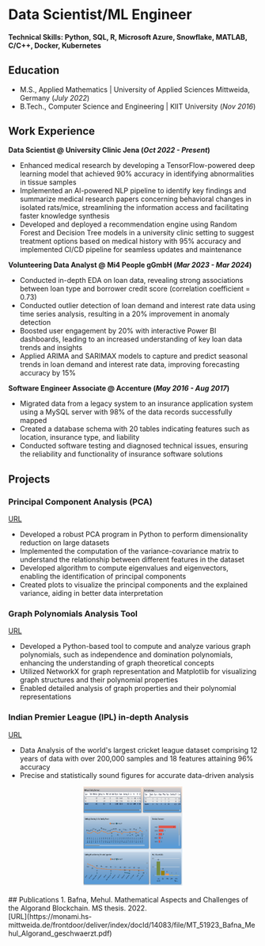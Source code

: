 # Data Scientist/ML Engineer 

#### Technical Skills: Python, SQL, R, Microsoft Azure, Snowflake, MATLAB, C/C++, Docker, Kubernetes

## Education							       		
- M.S., Applied Mathematics	| University of Applied Sciences Mittweida, Germany	(_July 2022_)		        		
- B.Tech., Computer Science and Engineering | KIIT University (_Nov 2016_)

## Work Experience
**Data Scientist @ University Clinic Jena (_Oct 2022 - Present_)**
- Enhanced medical research by developing a TensorFlow-powered deep learning model that achieved 90% accuracy in identifying abnormalities in tissue samples
- Implemented an Al-powered NLP pipeline to identify key findings and summarize medical research papers concerning behavioral changes in isolated rats/mice, streamlining the information access and facilitating faster knowledge synthesis
- Developed and deployed a recommendation engine using Random Forest and Decision Tree models in a university clinic setting to suggest treatment options based on medical history with 95% accuracy and implemented CI/CD pipeline for seamless updates and maintenance

**Volunteering Data Analyst @ Mi4 People gGmbH (_Mar 2023 - Mar 2024_)**
- Conducted in-depth EDA on loan data, revealing strong associations between loan type and borrower credit score (correlation coefficient = 0.73)
- Conducted outlier detection of loan demand and interest rate data using time series analysis, resulting in a 20% improvement in anomaly detection
- Boosted user engagement by 20% with interactive Power BI dashboards, leading to an increased understanding of key loan data trends and insights
- Applied ARIMA and SARIMAX models to capture and predict seasonal trends in loan demand and interest rate data, improving forecasting accuracy by 15%

**Software Engineer Associate @ Accenture (_May 2016 - Aug 2017_)** 
- Migrated data from a legacy system to an insurance application system using a MySQL server with 98% of the data records successfully mapped
- Created a database schema with 20 tables indicating features such as location, insurance type, and liability
- Conducted software testing and diagnosed technical issues, ensuring the reliability and functionality of insurance software solutions

## Projects

### Principal Component Analysis (PCA)
[URL](https://github.com/MehulBafna/Principal-Component-Analysis)
- Developed a robust PCA program in Python to perform dimensionality reduction on large datasets
- Implemented the computation of the variance-covariance matrix to understand the relationship between different features in the dataset
- Developed algorithm to compute eigenvalues and eigenvectors, enabling the identification of principal components
- Created plots to visualize the principal components and the explained variance, aiding in better data interpretation

### Graph Polynomials Analysis Tool
[URL](https://github.com/MehulBafna/Graph-Polynomials)
- Developed a Python-based tool to compute and analyze various graph polynomials, such as independence and domination polynomials, enhancing the understanding of graph theoretical concepts
- Utilized NetworkX for graph representation and Matplotlib for visualizing graph structures and their polynomial properties
- Enabled detailed analysis of graph properties and their polynomial representations

### Indian Premier League (IPL) in-depth Analysis
[URL](https://github.com/MehulBafna/Indian-Premier-League-in-depth-data-analysis-)
- Data Analysis of the world's largest cricket league dataset comprising 12 years of data with over 200,000 samples and 18 features attaining 96% accuracy
- Precise and statistically sound figures for accurate data-driven analysis

<div style="text-align:center"><img src="/assets/W1.png" width="200" height="200"></div>

<br/>
## Publications
1. Bafna, Mehul. Mathematical Aspects and Challenges of the Algorand Blockchain. MS thesis. 2022. <br/>
[URL](https://monami.hs-mittweida.de/frontdoor/deliver/index/docId/14083/file/MT_51923_Bafna_Mehul_Algorand_geschwaerzt.pdf)
